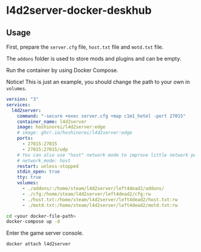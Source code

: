 # l4d2server-docker-deskhub

## Usage

First, prepare the `server.cfg` file, `host.txt` file and `motd.txt` file.

The `addons` folder is used to store mods and plugins and can be empty.

Run the container by using Docker Compose.

Notice! This is just an example, you should change the path to your own in `volumes`.

```yml
version: "3"
services:
  l4d2server:
    command: "-secure +exec server.cfg +map c1m1_hotel -port 27015"
    container_name: l4d2server
    image: hoshinorei/l4d2server:edge
    # image: ghcr.io/hoshinorei/l4d2server:edge
    ports:
      - 27015:27015
      - 27015:27015/udp
    # You can also use "host" network mode to improve little network performance.
    # network_mode: host
    restart: unless-stopped
    stdin_open: true
    tty: true
    volumes:
      - ./addons/:/home/steam/l4d2server/left4dead2/addons/
      - ./cfg:/home/steam/l4d2server/left4dead2/cfg:rw
      - ./host.txt:/home/steam/l4d2server/left4dead2/host.txt:rw
      - ./motd.txt:/home/steam/l4d2server/left4dead2/motd.txt:rw
```

```bash
cd <your docker-file-path>
docker-compose up -d
```

Enter the game server console.

```bash
docker attach l4d2server
```
